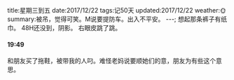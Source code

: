title:星期三到五
date:2017/12/22
tags:记50天
updated:2017/12/22
weather:🌞
summary:被吊，觉得可笑。M说要提防车。出入不平安。
---;
想起那条裤子有纸巾。
48H还没到，阴影。
右眼皮跳了跳。
#### 19:49
和朋友买了拖鞋，被带我的人叼。难怪老妈说要顺她们的意，朋友为有些这个意思。
